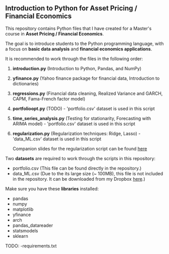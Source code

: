 ## Introduction to Python for Asset Pricing / Financial Economics

This repository contains Python files that I have created for a Master's course in **Asset Pricing / Financial Economics**.

The goal is to introduce students to the Python programming language, with a focus on **basic data analysis** and **financial economics applications**.

It is recommended to work through the files in the following order:
1. **introduction.py** (Introduction to Python, Pandas, and NumPy)
2. **yfinance.py** (Yahoo finance package for financial data, Introduction to dictionaries)
3. **regressions.py** (Financial data cleaning, Realized Variance and GARCH, CAPM, Fama-French factor model)
4. **portfolioopt.py** (TODO) - 'portfolio.csv' dataset is used in this script
5. **time_series_analysis.py** (Testing for stationarity, Forecasting with ARIMA model) - 'portfolio.csv' dataset is used in this script
6. **regularization.py** (Regularization techniques: Ridge, Lasso) - 'data_ML.csv' dataset is used in this script

     Companion slides for the regularization script can be found [here](https://github.com/ajda-marjanovic/Intro-to-Python-for-Asset-Pricing/blob/d63b2bb1582943fcb03edc54d19621caa971e140/Regularization.pdf)

Two **datasets** are required to work through the scripts in this repository:
- portfolio.csv (This file can be found directly in the repository.)
- data_ML.csv (Due to the its large size (~ 100MB), this file is not included in the repository. It can be downloaded from my Dropbox [here](https://www.dropbox.com/scl/fi/5f1e2ndfif8nlic4uzqp4/data_ML.csv?rlkey=klp8kpwvl0qor9dlag69vw1lq&st=9pu9ifsm&dl=0).)
   
Make sure you have these **libraries** installed:
- pandas
- numpy
- matplotlib
- yfinance
- arch
- pandas_datareader
- statsmodels
- sklearn

TODO:
  -requirements.txt
